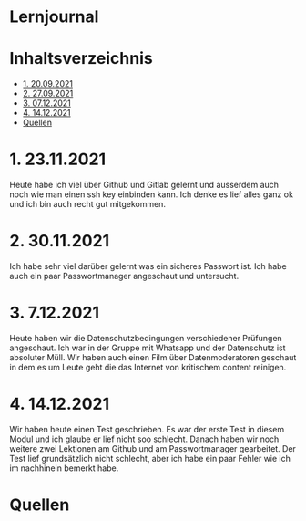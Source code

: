 # Lernjournal  <!-- omit in toc -->

# Inhaltsverzeichnis  <!-- omit in toc -->
- [1. 20.09.2021](#1-20092021)
- [2. 27.09.2021](#2-27092021)
- [3. 07.12.2021](#3-04102021)
- [4. 14.12.2021](#4-14122021)
- [Quellen](#quellen)

# 1. 23.11.2021

Heute habe ich viel über Github und Gitlab gelernt und ausserdem auch noch wie man einen ssh key einbinden kann. Ich denke es lief alles ganz ok und ich bin auch recht gut mitgekommen.

# 2. 30.11.2021

Ich habe sehr viel darüber gelernt was ein sicheres Passwort ist. Ich habe auch ein paar Passwortmanager angeschaut und untersucht.

# 3. 7.12.2021

Heute haben wir die Datenschutzbedingungen verschiedener Prüfungen angeschaut. Ich war in der Gruppe mit Whatsapp und der Datenschutz ist absoluter Müll. Wir haben auch einen Film über Datenmoderatoren geschaut in dem es um Leute geht die das Internet von kritischem content reinigen.

# 4. 14.12.2021

Wir haben heute einen Test geschrieben. Es war der erste Test in diesem Modul und ich glaube er lief nicht soo schlecht. Danach haben wir noch weitere zwei Lektionen am Github und am Passwortmanager gearbeitet. Der Test lief grundsätzlich nicht schlecht, aber ich habe ein paar Fehler wie ich im nachhinein bemerkt habe.

# Quellen
